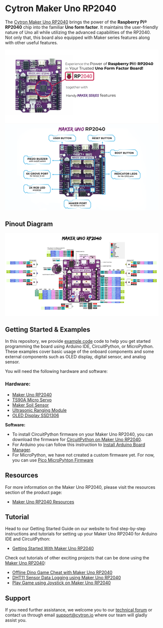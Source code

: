 # Cytron Maker Uno RP2040
The [Cytron Maker Uno RP2040](https://my.cytron.io/p-maker-uno-rp2040) brings the power of the **Raspberry Pi® RP2040** chip into the familiar **Uno form factor**. It maintains the user-friendly nature of Uno all while utilizing the advanced capabilities of the RP2040. Not only that, this board also equipped with Maker series features along with other useful features.

![Maker Uno RP2040](https://github.com/CytronTechnologies/Cytron-MAKER-UNO-RP2040/blob/main/Images/rp2040-labeled.png)
![Features labeled](https://github.com/CytronTechnologies/Cytron-MAKER-UNO-RP2040/blob/main/Images/MAKER-UNO-RP2040-features-labeled.png)

## Pinout Diagram
![Maker Uno RP2040 Pinout Diagram](https://github.com/CytronTechnologies/Cytron-MAKER-UNO-RP2040/blob/main/Images/MAKER-UNO-RP2040-pinout-diagram.png)

## Getting Started & Examples

In this repository, we provide [example code](/Example_Code) code to help you get started programming the board using Arduino IDE, CircuitPython, or MicroPython. These examples cover basic usage of the onboard components and some external components such as OLED display, digital sensor, and analog sensor.

You will need the following hardware and software:  

### **Hardware:**
* [Maker Uno RP2040](https://my.cytron.io/p-maker-uno-rp2040)
* [TS90A Micro Servo](https://my.cytron.io/p-analog-micro-servo-9g-3v-6v) 
* [Maker Soil Sensor]( https://my.cytron.io/p-maker-soil-moisture-sensor)
* [Ultrasonic Ranging Module](https://cytron.io/p-3v-5.5v-ultrasonic-ranging-module)
* [OLED Display SSD1306](https://my.cytron.io/p-oled-i2c-0.96inch-128x64-blue-display)

**Software:**


* To install CircuitPython firmware on your Maker Uno RP2040, you can download the firmware for [CircuitPython on Maker Uno RP2040](https://circuitpython.org/board/cytron_maker_uno_rp2040/).
* For Arduino you can follow this instruction to [Install Arduino Board Manager](https://github.com/earlephilhower/arduino-pico#installing-via-arduino-boards-manager).
* For MicroPython, we have not created a custom firmware yet. For now, you can use [Pico MicroPyhton Firmware](https://micropython.org/download/rp2-pico/)

## Resources
For more information on the Maker Uno RP2040, please visit the resources section of the product page:
* [Maker Uno RP2040 Resources](https://my.cytron.io/p-maker-uno-rp2040/#tab-resource)

## Tutorial  
Head to our Getting Started Guide on our website to find step-by-step instructions and tutorials for setting up your Maker Uno RP2040 for Arduino IDE and CircuitPython:

* [Getting Started With Maker Uno RP2040](https://my.cytron.io/tutorial/getting-started-guide-with-maker-uno-rp2040)


Check out tutorials of other exciting projects that can be done using the [Maker Uno RP2040](https://my.cytron.io/p-maker-uno-rp2040):

* [Offline Dino Game Cheat with Maker Uno RP2040](https://my.cytron.io/tutorial/offline-dino-game-cheat-with-maker-uno-rp2040)
* [DHT11 Sensor Data Logging using Maker Uno RP2040](https://my.cytron.io/tutorial/data-logging-maker-uno-rp2040)
* [Play Game using Joystick on Maker Uno RP2040](https://my.cytron.io/tutorial/joystick-maker-uno-rp2040)

 ## Support  
If you need further assistance, we welcome you to our [technical forum](http://forum.cytron.io) or contact us through email support@cytron.io where our team will gladly assist you. 
